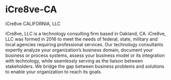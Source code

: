 # iCre8ve-CA
iCre8ve CALIFORNIA, LLC

iCre8ve, LLC is a technology consulting firm based in Oakland, CA.  iCre8ve, LLC was formed in 2016 to meet the needs of federal, state, military and local agencies requiring professional services.  Our technology consultants expertly analyze your organization’s business domain, document your business or process systems, assess your business model or its integration with technology, while seamlessly serving as the liaison between stakeholders.  We bridge the gap between business problems and solutions to enable your organization to reach its goals.
